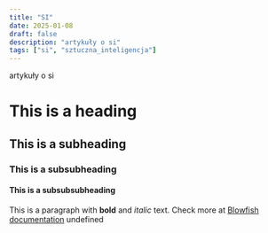 ```yaml
---
title: "SI"
date: 2025-01-08
draft: false
description: "artykuły o si"
tags: ["si", "sztuczna_inteligencja"]
---
```

 artykuły o si
# This is a heading
## This is a subheading
### This is a subsubheading
#### This is a subsubsubheading
This is a paragraph with **bold** and *italic* text.
Check more at [Blowfish documentation](https://blowfish.page/)
undefined